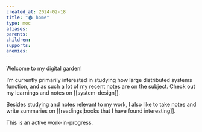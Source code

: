 ```yaml
---
created_at: 2024-02-18
title: "🏠 home"
type: moc
aliases: 
parents: 
children: 
supports: 
enemies:
---
```


Welcome to my digital garden!

I’m currently primarily interested in studying how large distributed systems function, and as such a lot of my recent notes are on the subject. Check out my learnings and notes on [[system-design]].

Besides studying and notes relevant to my work, I also like to take notes and write summaries on [[readings|books that I have found interesting]].

This is an active work-in-progress.
